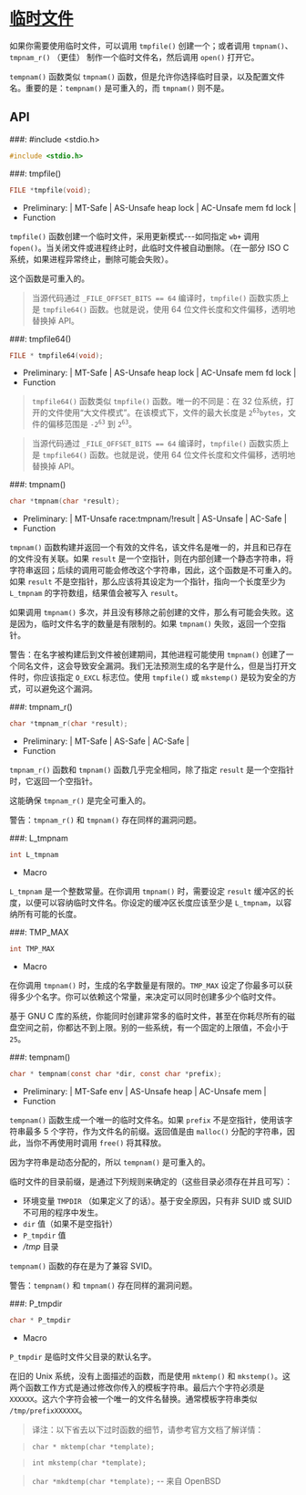 # [临时文件](https://www.gnu.org/software/libc/manual/html_node/Temporary-Files.html#Temporary-Files)

如果你需要使用临时文件，可以调用 `tmpfile()` 创建一个；或者调用 `tmpnam()`、`tmpnam_r()` （更佳） 制作一个临时文件名，然后调用 `open()` 打开它。

`tempnam()` 函数类似 `tmpnam()` 函数，但是允许你选择临时目录，以及配置文件名。重要的是：`tempnam()` 是可重入的，而 `tmpnam()` 则不是。

## API

###: #include &lt;stdio.h&gt;

```c
#include <stdio.h>
```

###: tmpfile()

```c
FILE *tmpfile(void);
```

* Preliminary: | MT-Safe | AS-Unsafe heap lock | AC-Unsafe mem fd lock |
* Function

`tmpfile()` 函数创建一个临时文件，采用更新模式---如同指定 `wb+` 调用 `fopen()`。当关闭文件或进程终止时，此临时文件被自动删除。（在一部分 ISO C 系统，如果进程异常终止，删除可能会失败）。

这个函数是可重入的。

> 当源代码通过 `_FILE_OFFSET_BITS == 64` 编译时，`tmpfile()` 函数实质上是 `tmpfile64()` 函数。也就是说，使用 64 位文件长度和文件偏移，透明地替换掉 API。

###: tmpfile64()

```c
FILE * tmpfile64(void);
```

* Preliminary: | MT-Safe | AS-Unsafe heap lock | AC-Unsafe mem fd lock |
* Function

> `tmpfile64()` 函数类似 `tmpfile()` 函数。唯一的不同是：在 32 位系统，打开的文件使用“大文件模式”。在该模式下，文件的最大长度是 <code>2<sup>63</sup>bytes</code>，文件的偏移范围是 <code>-2<sup>63</sup></code> 到 <code>2<sup>63</sup></code>。

<span>

> 当源代码通过 `_FILE_OFFSET_BITS == 64` 编译时，`tmpfile()` 函数实质上是 `tmpfile64()` 函数。也就是说，使用 64 位文件长度和文件偏移，透明地替换掉 API。

###: tmpnam()

```c
char *tmpnam(char *result);
```

* Preliminary: | MT-Unsafe race:tmpnam/!result | AS-Unsafe | AC-Safe |
* Function

`tmpnam()` 函数构建并返回一个有效的文件名，该文件名是唯一的，并且和已存在的文件没有关联。如果 `result` 是一个空指针，则在内部创建一个静态字符串，将字符串返回；后续的调用可能会修改这个字符串，因此，这个函数是不可重入的。如果 `result` 不是空指针，那么应该将其设定为一个指针，指向一个长度至少为 `L_tmpnam` 的字符数组，结果值会被写入 `result`。

如果调用 `tmpnam()` 多次，并且没有移除之前创建的文件，那么有可能会失败。这是因为，临时文件名字的数量是有限制的。如果 `tmpnam()` 失败，返回一个空指针。

警告：在名字被构建后到文件被创建期间，其他进程可能使用 `tmpnam()` 创建了一个同名文件，这会导致安全漏洞。我们无法预测生成的名字是什么，但是当打开文件时，你应该指定 `O_EXCL` 标志位。使用 `tmpfile()` 或 `mkstemp()` 是较为安全的方式，可以避免这个漏洞。

###: tmpnam_r()

```c
char *tmpnam_r(char *result);
```

* Preliminary: | MT-Safe | AS-Safe | AC-Safe |
* Function

`tmpnam_r()` 函数和 `tmpnam()` 函数几乎完全相同，除了指定 `result` 是一个空指针时，它返回一个空指针。

这能确保 `tmpnam_r()` 是完全可重入的。

警告：`tmpnam_r()` 和 `tmpnam()` 存在同样的漏洞问题。

###: L_tmpnam

```c
int L_tmpnam
```

* Macro

`L_tmpnam` 是一个整数常量。在你调用 `tmpnam()` 时，需要设定 `result` 缓冲区的长度，以便可以容纳临时文件名。你设定的缓冲区长度应该至少是 `L_tmpnam`，以容纳所有可能的长度。

###: TMP_MAX

```c
int TMP_MAX
```

* Macro

在你调用 `tmpnam()` 时，生成的名字数量是有限的。`TMP_MAX` 设定了你最多可以获得多少个名字。你可以依赖这个常量，来决定可以同时创建多少个临时文件。

基于 GNU C 库的系统，你能同时创建非常多的临时文件，甚至在你耗尽所有的磁盘空间之前，你都达不到上限。别的一些系统，有一个固定的上限值，不会小于 `25`。

###: tempnam()

```c
char * tempnam(const char *dir, const char *prefix);
```

* Preliminary: | MT-Safe env | AS-Unsafe heap | AC-Unsafe mem |
* Function

`tempnam()` 函数生成一个唯一的临时文件名。如果 `prefix` 不是空指针，使用该字符串最多 5 个字符，作为文件名的前缀。返回值是由 `malloc()` 分配的字符串，因此，当你不再使用时调用 `free()` 将其释放。

因为字符串是动态分配的，所以 `tempnam()` 是可重入的。

临时文件的目录前缀，是通过下列规则来确定的（这些目录必须存在并且可写）：

* 环境变量 `TMPDIR` （如果定义了的话）。基于安全原因，只有非 SUID 或 SUID 不可用的程序中发生。
* `dir` 值（如果不是空指针）
* `P_tmpdir` 值
* */tmp* 目录

`tempnam()` 函数的存在是为了兼容 SVID。

警告：`tempnam()` 和 `tmpnam()` 存在同样的漏洞问题。

###: P_tmpdir

```c
char * P_tmpdir
```

* Macro

`P_tmpdir` 是临时文件父目录的默认名字。

在旧的 Unix 系统，没有上面描述的函数，而是使用 `mktemp()` 和 `mkstemp()`。这两个函数工作方式是通过修改你传入的模板字符串。最后六个字符必须是 `XXXXXX`。这六个字符会被一个唯一的文件名替换。通常模板字符串类似 `/tmp/prefixXXXXXX`。

> 译注：以下省去以下过时函数的细节，请参考官方文档了解详情：

> `char * mktemp(char *template);`

> `int mkstemp(char *template);`

> `char *mkdtemp(char *template);` -- 来自 OpenBSD
        